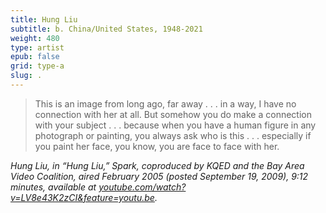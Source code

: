 ```yaml
---
title: Hung Liu
subtitle: b. China/United States, 1948-2021
weight: 480
type: artist
epub: false
grid: type-a
slug: .
---
```

>This is an image from long ago, far away . . . in a way, I have no connection with her at all. But somehow you do make a connection with your subject . . . because when you have a human figure in any photograph or painting, you always ask who is this . . . especially if you paint her face, you know, you are face to face with her.

<cite>Hung Liu, in “Hung Liu,” Spark, coproduced by KQED and the Bay Area Video Coalition, aired February 2005 (posted September 19, 2009), 9:12 minutes, available at [youtube.com/watch?v=LV8e43K2zCI&feature=youtu.be](https://www.youtube.com/watch?v=LV8e43K2zCI&feature=youtu.be).</cite>

